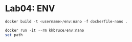 # Lab04: ENV

```powershell
docker build -t <username>/env:nano -f dockerfile-nano .
```

```powershell
docker run -it --rm kkbruce/env:nano
set path
```
